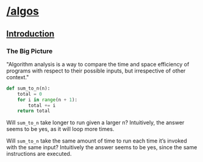 # [/algos](https://bradfieldcs.com/algos/analysis/introduction/)

## [Introduction](https://bradfieldcs.com/algos/analysis/introduction/)

### The Big Picture

"Algorithm analysis is a way to compare the time and space efficiency of programs with respect to their possible inputs, but irrespective of other context."

```python
def sum_to_n(n):
    total = 0
    for i in range(n + 1):
        total += i
    return total
```

Will ```sum_to_n``` take longer to run given a larger n? Intuitively, the answer seems to be yes, as it will loop more times.

Will ```sum_to_n``` take the same amount of time to run each time it’s invoked with the same input? Intuitively the answer seems to be yes, since the same instructions are executed.

